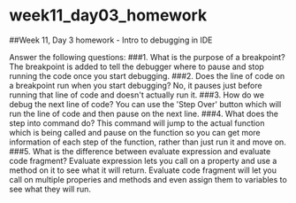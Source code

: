 # week11_day03_homework
##Week 11, Day 3 homework - Intro to debugging in IDE

Answer the following questions:
###1. What is the purpose of a breakpoint?
The breakpoint is added to tell the debugger where to pause and stop running the code once you start debugging.
###2. Does the line of code on a breakpoint run when you start debugging?
No, it pauses just before running that line of code and doesn't actually run it.
###3. How do we debug the next line of code?
You can use the 'Step Over' button which will run the line of code and then pause on the next line.
###4. What does the step into command do?
This command will jump to the actual function which is being called and pause on the function so you can get more information of each step of the function, rather than just run it and move on.
###5. What is the difference between evaluate expression and evaluate code fragment?
Evaluate expression lets you call on a property and use a method on it to see what it will return. Evaluate code fragment will let you call on multiple properies and methods and even assign them to variables to see what they will run. 
